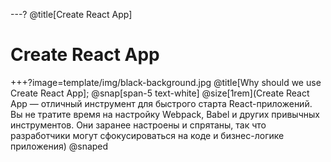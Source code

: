 ---?
@title[Create React App]
# Create React App

+++?image=template/img/black-background.jpg
@title[Why should we use Create React App];
@snap[span-5 text-white]
@size[1rem](Create React App — отличный инструмент для быстрого старта React-приложений. Вы не тратите время на настройку Webpack, Babel и других привычных инструментов. Они заранее настроены и спрятаны, так что разработчики могут сфокусироваться на коде и бизнес-логике приложения)
@snaped

